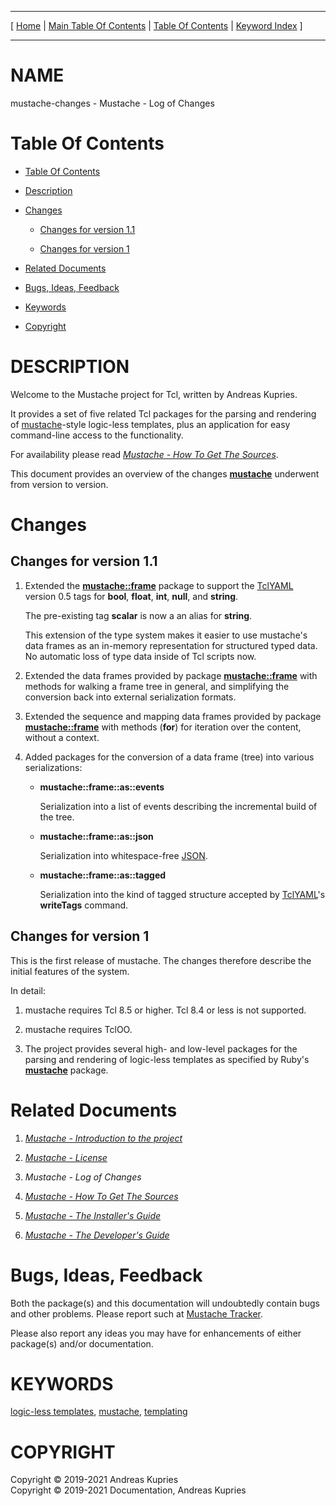 
[//000000001]: # (mustache\-changes \- Mustache\. Packages for logic\-less templating)
[//000000002]: # (Generated from file 'mustache\_changes\.man' by tcllib/doctools with format 'markdown')
[//000000003]: # (Copyright &copy; 2019\-2021 Andreas Kupries)
[//000000004]: # (Copyright &copy; 2019\-2021 Documentation, Andreas Kupries)
[//000000005]: # (mustache\-changes\(n\) 1\.1 doc "Mustache\. Packages for logic\-less templating")

<hr> [ <a href="../../../../../../home">Home</a> &#124; <a
href="../../toc.md">Main Table Of Contents</a> &#124; <a
href="../toc.md">Table Of Contents</a> &#124; <a
href="../../index.md">Keyword Index</a> ] <hr>

# NAME

mustache\-changes \- Mustache \- Log of Changes

# <a name='toc'></a>Table Of Contents

  - [Table Of Contents](#toc)

  - [Description](#section1)

  - [Changes](#section2)

      - [Changes for version 1\.1](#subsection1)

      - [Changes for version 1](#subsection2)

  - [Related Documents](#section3)

  - [Bugs, Ideas, Feedback](#section4)

  - [Keywords](#keywords)

  - [Copyright](#copyright)

# <a name='description'></a>DESCRIPTION

Welcome to the Mustache project for Tcl, written by Andreas Kupries\.

It provides a set of five related Tcl packages for the parsing and rendering of
[mustache](https://mustache\.github\.io/)\-style logic\-less templates, plus an
application for easy command\-line access to the functionality\.

For availability please read *[Mustache \- How To Get The
Sources](mustache\_howto\_get\_sources\.md)*\.

This document provides an overview of the changes
__[mustache](mustache\.md)__ underwent from version to version\.

# <a name='section2'></a>Changes

## <a name='subsection1'></a>Changes for version 1\.1

  1. Extended the __[mustache::frame](mustache\_frame\.md)__ package to
     support the [TclYAML](https://core\.tcl\-lang\.org/akupries/tclyaml)
     version 0\.5 tags for __bool__, __float__, __int__,
     __null__, and __string__\.

     The pre\-existing tag __scalar__ is now a an alias for __string__\.

     This extension of the type system makes it easier to use mustache's data
     frames as an in\-memory representation for structured typed data\. No
     automatic loss of type data inside of Tcl scripts now\.

  1. Extended the data frames provided by package
     __[mustache::frame](mustache\_frame\.md)__ with methods for walking a
     frame tree in general, and simplifying the conversion back into external
     serialization formats\.

  1. Extended the sequence and mapping data frames provided by package
     __[mustache::frame](mustache\_frame\.md)__ with methods \(__for__\)
     for iteration over the content, without a context\.

  1. Added packages for the conversion of a data frame \(tree\) into various
     serializations:

       - __mustache::frame::as::events__

         Serialization into a list of events describing the incremental build of
         the tree\.

       - __mustache::frame::as::json__

         Serialization into whitespace\-free [JSON](https://json\.org/)\.

       - __mustache::frame::as::tagged__

         Serialization into the kind of tagged structure accepted by
         [TclYAML](https://core\.tcl\-lang\.org/akupries/tclyaml)'s
         __writeTags__ command\.

## <a name='subsection2'></a>Changes for version 1

This is the first release of mustache\. The changes therefore describe the
initial features of the system\.

In detail:

  1. mustache requires Tcl 8\.5 or higher\. Tcl 8\.4 or less is not supported\.

  1. mustache requires TclOO\.

  1. The project provides several high\- and low\-level packages for the parsing
     and rendering of logic\-less templates as specified by Ruby's
     __[mustache](mustache\.md)__ package\.

# <a name='section3'></a>Related Documents

  1. *[Mustache \- Introduction to the project](mustache\_introduction\.md)*

  1. *[Mustache \- License](mustache\_license\.md)*

  1. *Mustache \- Log of Changes*

  1. *[Mustache \- How To Get The Sources](mustache\_howto\_get\_sources\.md)*

  1. *[Mustache \- The Installer's Guide](mustache\_howto\_installation\.md)*

  1. *[Mustache \- The Developer's Guide](mustache\_howto\_development\.md)*

# <a name='section4'></a>Bugs, Ideas, Feedback

Both the package\(s\) and this documentation will undoubtedly contain bugs and
other problems\. Please report such at [Mustache
Tracker](https://core\.tcl\-lang\.org/akupries/mustache)\.

Please also report any ideas you may have for enhancements of either package\(s\)
and/or documentation\.

# <a name='keywords'></a>KEYWORDS

[logic\-less templates](\.\./\.\./index\.md\#logic\_less\_templates),
[mustache](\.\./\.\./index\.md\#mustache),
[templating](\.\./\.\./index\.md\#templating)

# <a name='copyright'></a>COPYRIGHT

Copyright &copy; 2019\-2021 Andreas Kupries  
Copyright &copy; 2019\-2021 Documentation, Andreas Kupries
